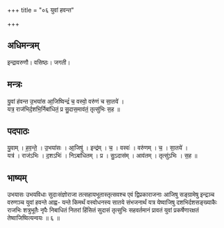 +++
title = "०६ युवां हवन्त"

+++
## अधिमन्त्रम्
इन्द्रावरुणौ। वसिष्ठः। जगती।

## मन्त्रः
यु॒वां ह॑वन्त उ॒भया॑स आ॒जिष्विन्द्रं॑ च॒ वस्वो॒ वरु॑णं च सा॒तये॑ ।  
यत्र॒ राज॑भिर्द॒शभि॒र्निबा॑धितं॒ प्र सु॒दास॒माव॑तं॒ तृत्सु॑भिः स॒ह ॥

## पदपाठः
यु॒वाम् । ह॒व॒न्ते॒ । उ॒भया॑सः । आ॒जिषु॑ । इन्द्र॑म् । च॒ । वस्वः॑ । वरु॑णम् । च॒ । सा॒तये॑ ।  
यत्र॑ । राज॑ऽभिः । द॒शऽभिः॑ । निऽबा॑धितम् । प्र । सु॒ऽदास॑म् । आव॑तम् । तृत्सु॑ऽभिः । स॒ह ॥

## भाष्यम्
उभयासः उभयविधाः सुदाःसंज्ञोराजा तत्सहायभूतास्तृत्सवश्च एवं द्विप्रकाराजनाः आजिषु सङ्ग्रामेषु इन्द्रञ्च वरुणञ्च युवां हवन्ते आह्व- यन्ते किमर्थं वस्वोधनस्य सातये संभजनार्थं यत्र येष्वाजिषु दशभिर्दशसङ्ख्याकैः राजभिः शत्रुभूतैः नृपैः निबाधितं नितरां हिंसितं सुदासं तृत्सुभिः सहवर्तमानं प्रावतं युवां प्रकर्षेणारक्षतं तेष्वाजिष्वित्यन्वयः ॥ ६ ॥
